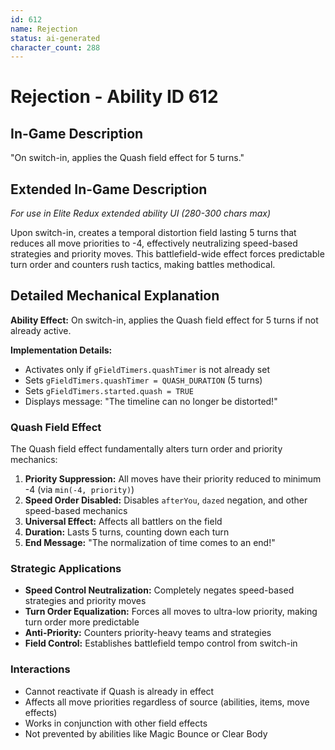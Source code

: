 ```yaml
---
id: 612
name: Rejection
status: ai-generated
character_count: 288
---
```


# Rejection - Ability ID 612

## In-Game Description
"On switch-in, applies the Quash field effect for 5 turns."

## Extended In-Game Description
*For use in Elite Redux extended ability UI (280-300 chars max)*

Upon switch-in, creates a temporal distortion field lasting 5 turns that reduces all move priorities to -4, effectively neutralizing speed-based strategies and priority moves. This battlefield-wide effect forces predictable turn order and counters rush tactics, making battles methodical.

## Detailed Mechanical Explanation

**Ability Effect:** On switch-in, applies the Quash field effect for 5 turns if not already active.

**Implementation Details:**
- Activates only if `gFieldTimers.quashTimer` is not already set
- Sets `gFieldTimers.quashTimer = QUASH_DURATION` (5 turns)
- Sets `gFieldTimers.started.quash = TRUE`
- Displays message: "The timeline can no longer be distorted!"

### Quash Field Effect

The Quash field effect fundamentally alters turn order and priority mechanics:

1. **Priority Suppression:** All moves have their priority reduced to minimum -4 (via `min(-4, priority)`)
2. **Speed Order Disabled:** Disables `afterYou`, `dazed` negation, and other speed-based mechanics
3. **Universal Effect:** Affects all battlers on the field
4. **Duration:** Lasts 5 turns, counting down each turn
5. **End Message:** "The normalization of time comes to an end!"

### Strategic Applications

- **Speed Control Neutralization:** Completely negates speed-based strategies and priority moves
- **Turn Order Equalization:** Forces all moves to ultra-low priority, making turn order more predictable
- **Anti-Priority:** Counters priority-heavy teams and strategies
- **Field Control:** Establishes battlefield tempo control from switch-in

### Interactions

- Cannot reactivate if Quash is already in effect
- Affects all move priorities regardless of source (abilities, items, move effects)
- Works in conjunction with other field effects
- Not prevented by abilities like Magic Bounce or Clear Body

